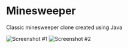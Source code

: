 # Minesweeper
Classic minesweeper clone created using Java

![Screenshot #1](http://i.imgur.com/4DBusda.jpg)
![Screenshot #2](http://i.imgur.com/ATjKf21.jpg)
